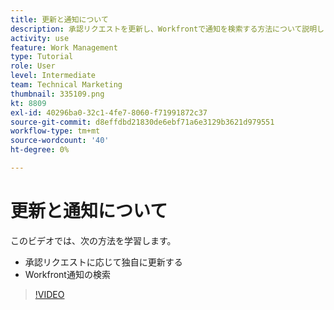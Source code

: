```yaml
---
title: 更新と通知について
description: 承認リクエストを更新し、Workfrontで通知を検索する方法について説明します。
activity: use
feature: Work Management
type: Tutorial
role: User
level: Intermediate
team: Technical Marketing
thumbnail: 335109.png
kt: 8809
exl-id: 40296ba0-32c1-4fe7-8060-f71991872c37
source-git-commit: d8effdbd21830de6ebf71a6e3129b3621d979551
workflow-type: tm+mt
source-wordcount: '40'
ht-degree: 0%

---
```


# 更新と通知について

このビデオでは、次の方法を学習します。

* 承認リクエストに応じて独自に更新する
* Workfront通知の検索

>[!VIDEO](https://video.tv.adobe.com/v/335109/?quality=12)

<!---
learn more URLS
Tag others on updates
Update work
--->
